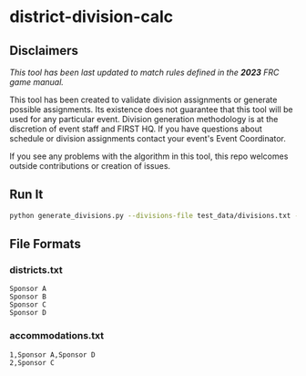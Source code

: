 # district-division-calc

## Disclaimers

*This tool has been last updated to match rules defined in the **2023** FRC game manual.*

This tool has been created to validate division assignments or generate possible assignments. Its existence does not guarantee that this tool will be used for any particular event. Division generation methodology is at the discretion of event staff and FIRST HQ. If you have questions about schedule or division assignments contact your event's Event Coordinator.

If you see any problems with the algorithm in this tool, this repo welcomes outside contributions or creation of issues.

## Run It

```bash
python generate_divisions.py --divisions-file test_data/divisions.txt --out-file test_data/out.txt --district FIM --api-key "username:guid" --num-teams 160 --accommodations-file test_data/accommodations.txt --season 2023
```

## File Formats

### districts.txt

```plaintext
Sponsor A
Sponsor B
Sponsor C
Sponsor D
```

### accommodations.txt

```plaintext
1,Sponsor A,Sponsor D
2,Sponsor C
```
